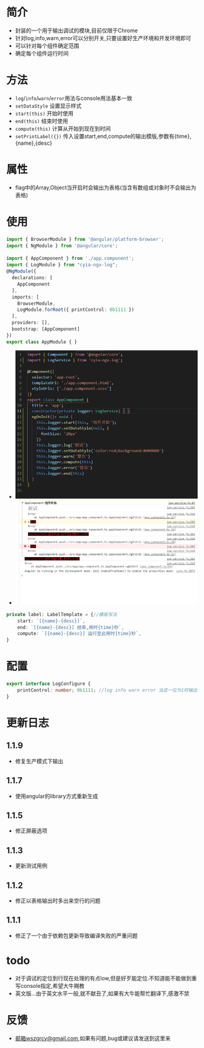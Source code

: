 # 简介
- 封装的一个用于输出调试的模块,目前仅限于Chrome
- 针对log,info,warn,error可以分别开关,只要设置好生产环境和开发环境即可
- 可以针对每个组件确定范围
- 确定每个组件运行时间

# 方法
- `log`/`info`/`warn`/`error`用法与console用法基本一致
- `setDataStyle` 设置显示样式
- `start(this)` 开始时使用
- `end(this)` 结束时使用
- `compute(this)` 计算从开始到现在到时间
- `setPrintLabel({})` 传入设置start,end,compute的输出模版,参数有{time},{name},{desc}


# 属性
- flag中的Array,Object当开启时会输出为表格(当含有数组或对象时不会输出为表格)

# 使用
``` ts 
import { BrowserModule } from '@angular/platform-browser';
import { NgModule } from '@angular/core';

import { AppComponent } from './app.component';
import { LogModule } from "cyia-ngx-log";
@NgModule({
  declarations: [
    AppComponent
  ],
  imports: [
    BrowserModule,
    LogModule.forRoot({ printControl: 0b1111 })
  ],
  providers: [],
  bootstrap: [AppComponent]
})
export class AppModule { }

```
- ![代码](https://raw.githubusercontent.com/wszgrcy/cyia-ngx-log/master/lib/src/pic/cyia-ngx-log1.png)
- ![显示](https://raw.githubusercontent.com/wszgrcy/cyia-ngx-log/master/lib/src/pic/cyia-ngx-log2.png)

``` ts
private label: LabelTemplate = {//模版写法
    start: `[{name}-{desc}]`,
    end: `[{name}-{desc}] 结束,用时{time}秒`,
    compute: `[{name}-{desc}] 运行至此用时{time}秒`,
}
```
# 配置
``` ts
export interface LogConfigure {
    printControl: number; 0b1111; //log info warn error 当这一位为1时输出开启
}
```
# 更新日志
## 1.1.9
- 修复生产模式下输出
## 1.1.7
- 使用angular的library方式重新生成
## 1.1.5
- 修正屏蔽选项
## 1.1.3
- 更新测试用例
## 1.1.2
- 修正以表格输出时多出来空行的问题
## 1.1.1
- 修正了一个由于依赖包更新导致编译失败的严重问题
# todo 
- 对于调试的定位到行现在处理的有点low,但是好歹能定位.不知道能不能做到重写console指定,希望大牛赐教
- 英文版...由于英文水平一般,就不献丑了,如果有大牛能帮忙翻译下,感激不禁

# 反馈
- 邮箱wszgrcy@gmail.com,如果有问题,bug或建议请发送到这里来
